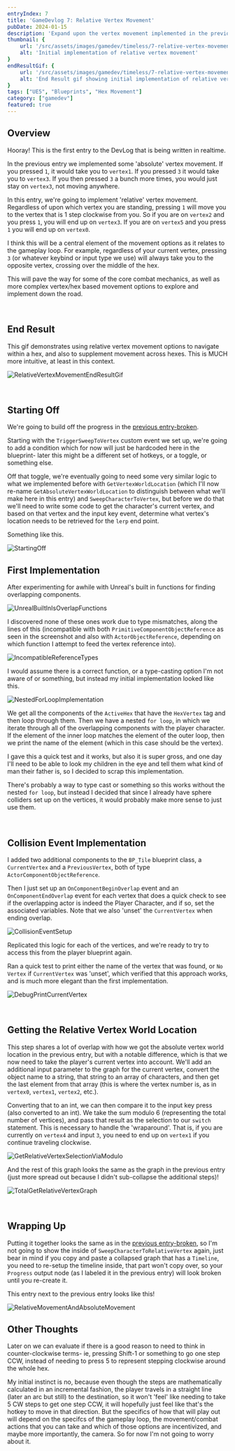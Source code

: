 ```yaml
---
entryIndex: 7
title: 'GameDevlog 7: Relative Vertex Movement'
pubDate: 2024-01-15
description: 'Expand upon the vertex movement implemented in the previous entry to allow movement to other vertices relative to the current vertex on which the player is standing'
thumbnail: {
    url: '/src/assets/images/gamedev/timeless/7-relative-vertex-movement-static/RelativeVertexMovement_EndResult_Thumbnail.png',
    alt: 'Initial implementation of relative vertex movement'
}
endResultGif: {
    url: '/src/assets/images/gamedev/timeless/7-relative-vertex-movement-static/RelativeVertexMovement_EndResult.gif',
    alt: 'End Result gif showing initial implementation of relative vertex movement'
}
tags: ["UE5", "Blueprints", "Hex Movement"]
category: ["gamedev"]
featured: true
---
```


## Overview 

Hooray! This is the first entry to the DevLog that is being written in realtime.

In the previous entry we implemented some 'absolute' vertex movement. If you pressed `1`, it would take you to `vertex1`. If you pressed `3` it would take you to `vertex3`. If you then pressed `3` a bunch more times, you would just stay on `vertex3`, not moving anywhere.

In this entry, we're going to implement 'relative' vertex movement. Regardless of upon which vertex you are standing, pressing `1` will move you to the vertex that is 1 step clockwise from you. So if you are on `vertex2` and you press `1`, you will end up on `vertex3`. If you are on `vertex5` and you press `1` you will end up on `vertex0`.

I think this will be a central element of the movement options as it relates to the gameplay loop. For example, regardless of your current vertex, pressing `3` (or whatever keybind or input type we use) will always take you to the opposite vertex, crossing over the middle of the hex.

This will pave the way for some of the core combat mechanics, as well as more complex vertex/hex based movement options to explore and implement down the road.


<br>

## End Result

This gif demonstrates using relative vertex movement options to navigate within a hex, and also to supplement movement across hexes. This is MUCH more intuitive, at least in this context.

![RelativeVertexMovementEndResultGif](/src/assets/images/gamedev/timeless/7-relative-vertex-movement-static/RelativeVertexMovement_EndResult.gif)

<br>

## Starting Off

We're going to build off the progress in the [previous entry-broken](broken).

Starting with the `TriggerSweepToVertex` custom event we set up, we're going to add a condition which for now will just be hardcoded here in the blueprint- later this might be a different set of hotkeys, or a toggle, or something else.

Off that toggle, we're eventually going to need some very similar logic to what we implemented before with `GetVertexWorldLocation` (which I'll now re-name `GetAbsoluteVertexWorldLocation` to distinguish between what we'll make here in this entry) and `SweepCharacterToVertex`, but before we do that we'll need to write some code to get the character's current vertex, and based on that vertex and the input key event, determine what vertex's location needs to be retrieved for the `lerp` end point.

Something like this.

![StartingOff](/src/assets/images/gamedev/timeless/7-relative-vertex-movement-static/StartingOff.png)

## First Implementation

After experimenting for awhile with Unreal's built in functions for finding overlapping components.

![UnrealBuiltInIsOverlapFunctions](/src/assets/images/gamedev/timeless/7-relative-vertex-movement-static/UnrealIsOverlapping.png)

I discovered none of these ones work due to type mismatches, along the lines of this (incompatible with both `PrimitiveComponentObjectReference` as seen in the screenshot and  also with `ActorObjectReference`, depending on which function I attempt to feed the vertex reference into).

![IncompatibleReferenceTypes](/src/assets/images/gamedev/timeless/7-relative-vertex-movement-static/ActorComponentObjectReferenceIncompatible.png)


I would assume there is a correct function, or a type-casting option I'm not aware of or something, but instead my initial implementation looked like this.

![NestedForLoopImplementation](/src/assets/images/gamedev/timeless/7-relative-vertex-movement-static/NestedForLoopImplementation.png)

We get all the components of the `ActiveHex` that have the `HexVertex` tag and then loop through them. Then we have a nested `for loop`, in which we iterate through all of the overlapping components with the player character. If the element of the inner loop matches the element of the outer loop, then we print the name of the element (which in this case should be the vertex). 

I gave this a quick test and it works, but also it is super gross, and one day I'll need to be able to look my children in the eye and tell them what kind of man their father is, so I decided to scrap this implementation.

There's probably a way to type cast or something so this works without the nested `for loop`, but instead I decided that since I already have sphere colliders set up on the vertices, it would probably make more sense to just use them.

<br>

## Collision Event Implementation

I added two additional components to the `BP_Tile` blueprint class, a `CurrentVertex` and a `PreviousVertex`, both of type `ActorComponentObjectReference`.

Then I just set up an `OnComponentBeginOverlap` event and an `OnComponentEndOverlap` event for each vertex that does a quick check to see if the overlapping actor is indeed the Player Character, and if so, set the associated variables. Note that we also 'unset' the `CurrentVertex` when ending overlap.

![CollisionEventSetup](/src/assets/images/gamedev/timeless/7-relative-vertex-movement-static/CollisionEventSetup.png)

Replicated this logic for each of the vertices, and we're ready to try to access this from the player blueprint again.

Ran a quick test to print either the name of the vertex that was found, or `No Vertex` if `CurrentVertex` was 'unset', which verified that this approach works, and is much more elegant than the first implementation.

![DebugPrintCurrentVertex](/src/assets/images/gamedev/timeless/7-relative-vertex-movement-static/DebugPrintCurrentVertex.png)

<br>

## Getting the Relative Vertex World Location

This step shares a lot of overlap with how we got the absolute vertex world location in the previous entry, but with a notable difference, which is that we now need to take the player's current vertex into account. We'll add an additional input parameter to the graph for the current vertex, convert the object name to a string, that string to an array of characters, and then get the last element from that array (this is where the vertex number is, as in `vertex0`, `vertex1`, `vertex2`, etc.).

Converting that to an int, we can then compare it to the input key press (also converted to an int). We take the sum modulo 6 (representing the total number of vertices), and pass that result as the selection to our `switch` statement. This is necessary to handle the 'wraparound'. That is, if you are currently on `vertex4` and input `3`, you need to end up on `vertex1` if you continue traveling clockwise.

![GetRelativeVertexSelectionViaModulo](/src/assets/images/gamedev/timeless/7-relative-vertex-movement-static/GetRelativeVertexSelectionViaModulo.png)


And the rest of this graph looks the same as the graph in the previous entry (just more spread out because I didn't sub-collapse the additional steps)!

![TotalGetRelativeVertexGraph](/src/assets/images/gamedev/timeless/7-relative-vertex-movement-static/TotalGetRelativeVertexGraph.png)

<br>

## Wrapping Up

Putting it together looks the same as in the [previous entry-broken](broken), so I'm not going to show the inside of `SweepCharacterToRelativeVertex` again, just bear in mind if you copy and paste a collapsed graph that has a `Timeline`, you need to re-setup the timeline inside, that part won't copy over, so your `Progress` output node (as I labeled it in the previous entry) will look broken until you re-create it.

This entry next to the previous entry looks like this!

![RelativeMovementAndAbsoluteMovement](/src/assets/images/gamedev/timeless/7-relative-vertex-movement-static/RelativeMovementAndAbsoluteMovement.png)

## Other Thoughts

Later on we can evaluate if there is a good reason to need to think in counter-clockwise terms- ie, pressing Shift-1 or something to go one step CCW, instead of needing to press 5 to represent stepping clockwise around the whole hex.

My initial instinct is no, because even though the steps are mathematically calculated in an incremental fashion, the player travels in a straight line (later an arc but still) to the destination, so it won't 'feel' like needing to take 5 CW steps to get one step CCW, it will hopefully just feel like that's the hotkey to move in that direction. But the specifics of how that will play out will depend on the specifcs of the gameplay loop, the movement/combat actions that you can take and which of those options are incentivized, and maybe more importantly, the camera. So for now I'm not going to worry about it.

<br>